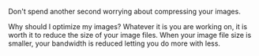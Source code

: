 Don't spend another second worrying about compressing your images. 

Why should I optimize my images?
Whatever it is you are working on, it is worth it to reduce the size of your image files. When your image file size is smaller, your bandwidth is reduced letting you do more with less.

